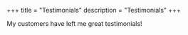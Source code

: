 +++
title = "Testimonials"
description = "Testimonials"
+++

My customers have left me great testimonials!
